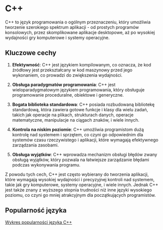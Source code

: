 # C++

C++ to język programowania o ogólnym przeznaczeniu, który umożliwia tworzenie szerokiego spektrum aplikacji - od prostych programów konsolowych, przez skomplikowane aplikacje desktopowe, aż po wysokiej wydajności gry komputerowe i systemy operacyjne.

## Kluczowe cechy

1. **Efektywność**: C++ jest językiem kompilowanym, co oznacza, że kod źródłowy jest przekształcany w kod maszynowy przed jego wykonaniem, co prowadzi do zwiększenia wydajności.

2. **Obsługa paradygmatów programowania**: C++ jest wieloparadygmatowym językiem programowania, który obsługuje programowanie proceduralne, obiektowe i generyczne.

3. **Bogata biblioteka standardowa**: C++ posiada rozbudowaną bibliotekę standardową, która zawiera gotowe funkcje i klasy dla wielu zadań, takich jak operacje na plikach, strukturach danych, operacje matematyczne, manipulacje na ciągach znaków, i wiele innych.

4. **Kontrola na niskim poziomie**: C++ umożliwia programistom dużą kontrolę nad systemem i sprzętem, co czyni go odpowiednim dla systemów czasu rzeczywistego i aplikacji, które wymagają efektywnego zarządzania zasobami.

5. **Obsługa wyjątków**: C++ wprowadza mechanizm obsługi błędów zwany obsługą wyjątków, który pozwala na łatwiejsze zarządzanie błędami podczas wykonywania programu.

Z powodu tych cech, C++ jest często wybierany do tworzenia aplikacji, które wymagają wysokiej wydajności i precyzyjnej kontroli nad systemem, takie jak gry komputerowe, systemy operacyjne, i wiele innych. Jednak C++ jest także znany z wyższego stopnia trudności niż inne języki wysokiego poziomu, co czyni go mniej atrakcyjnym dla początkujących programistów.

## Popularność języka

[Wykres popularności języka C++](https://www.tiobe.com/tiobe-index/cplusplus/)